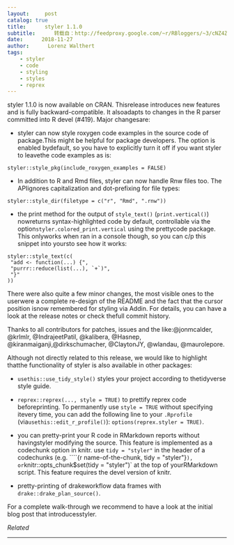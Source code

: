 ```yaml
---
layout:     post
catalog: true
title:      styler 1.1.0
subtitle:      转载自：http://feedproxy.google.com/~r/RBloggers/~3/cNZ4Z0XWM-o/
date:      2018-11-27
author:      Lorenz Walthert
tags:
    - styler
    - code
    - styling
    - styles
    - reprex
---
```






styler 1.1.0 is now available on CRAN. Thisrelease introduces new features and is fully backward-compatible. It alsoadapts to changes in the R parser committed into R devel (#419). Major changesare:

- styler can now style roxygen code examples in the source code of package.This might be helpful for package developers. The option is enabled bydefault, so you have to explicitly turn it off if you want styler to leavethe code examples as is:


```
styler::style_pkg(include_roxygen_examples = FALSE)
```

- In addition to R and Rmd files, styler can now handle Rnw files too. The APIignores capitalization and dot-prefixing for file types:


```
styler::style_dir(filetype = c("r", "Rmd", ".rnw"))
```

- the print method for the output of `style_text()` (`print.vertical()`) nowreturns syntax-highlighted code by default, controllable via the option`styler.colored_print.vertical` using the prettycode package. This onlyworks when ran in a console though, so you can c/p this snippet into yoursto see how it works:


```
styler::style_text(c(
 "add <- function(...) {", 
 "purrr::reduce(list(...), `+`)", 
 "}"
))
```

There were also quite a few minor changes, the most visible ones to the userwere a complete re-design of the README and the fact that the cursor position isnow remembered for styling via Addin. For details, you can have a look at the release notes or check thefull commit history.

Thanks to all contributors for patches, issues and the like:@jonmcalder, @krlmlr, @IndrajeetPatil, @kalibera, @Hasnep, @kiranmaiganji,@dirkschumacher, @ClaytonJY, @wlandau, @maurolepore.

Although not directly related to this release, we would like to highlight thatthe functionality of styler is also available in other packages:

- `usethis::use_tidy_style()` styles your project according to thetidyverse style guide.

- `reprex::reprex(..., style = TRUE)` to prettify reprex code beforeprinting. To permanently use `style = TRUE` without specifying itevery time, you can add the following line to your `.Rprofile` (via`usethis::edit_r_profile()`): `options(reprex.styler = TRUE)`.

- you can pretty-print your R code in RMarkdown reports without havingstyler modifying the source. This feature is implemented as a codechunk option in knitr. use `tidy = "styler"` in the header of a codechunks (e.g. ````{r name-of-the-chunk, tidy = "styler"}`), or`knitr::opts_chunk$set(tidy = "styler")` at the top of yourRMarkdown script. This feature requires the devel version of knitr.

- pretty-printing of drakeworkflow data frames with `drake::drake_plan_source()`.


For a complete walk-through we recommend to have a look at the initial blog post that introducesstyler.


*Related*








---
